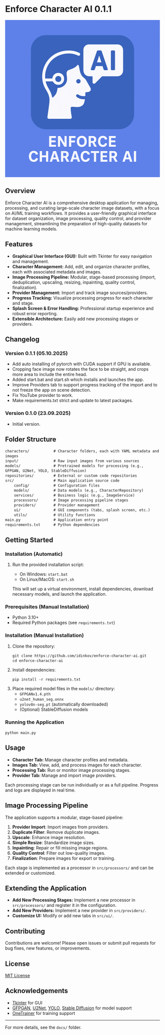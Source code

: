 # Enforce Character AI 0.1.1

<img src="docs/images/app.png" alt="App" width="512" height="512" />

## Overview

Enforce Character AI is a comprehensive desktop application for managing, processing, and curating large-scale character image datasets, with a focus on AI/ML training workflows. It provides a user-friendly graphical interface for dataset organization, image processing, quality control, and provider management, streamlining the preparation of high-quality datasets for machine learning models.

## Features

- **Graphical User Interface (GUI):** Built with Tkinter for easy navigation and management.
- **Character Management:** Add, edit, and organize character profiles, each with associated metadata and images.
- **Image Processing Pipeline:** Modular, stage-based processing (import, deduplication, upscaling, resizing, inpainting, quality control, finalization).
- **Provider Management:** Import and track image sources/providers.
- **Progress Tracking:** Visualize processing progress for each character and stage.
- **Splash Screen & Error Handling:** Professional startup experience and robust error reporting.
- **Extensible Architecture:** Easily add new processing stages or providers.

## Changelog

### Version 0.1.1 (05.10.2025)
- Add auto installing of pytorch with CUDA support if GPU is available.
- Cropping face image now rotates the face to be straight, and crops more area to include the entire head.
- Added start.bat and start.sh which installs and launches the app.
- Improve Providers tab to support progress tracking of the import and to not freeze the app on scene detection.
- Fix YouTube provider to work.
- Make requirements.txt strict and update to latest packages.

### Version 0.1.0 (23.09.2025)
- Initial version.

## Folder Structure

```
characters/           # Character folders, each with YAML metadata and images
input/                # Raw input images from various sources
models/               # Pretrained models for processing (e.g., GFPGAN, U2Net, YOLO, StableDiffusion)
repositories/         # External or custom code repositories
src/                  # Main application source code
    config/           # Configuration files
    models/           # Data models (e.g., CharacterRepository)
    services/         # Business logic (e.g., ImageService)
    processors/       # Image processing pipeline stages
    providers/        # Provider management
    ui/               # GUI components (tabs, splash screen, etc.)
    utils/            # Utility functions
main.py               # Application entry point
requirements.txt      # Python dependencies
```

## Getting Started

### Installation (Automatic)
1. Run the provided installation script:
   - On Windows: `start.bat`
   - On Linux/MacOS: `start.sh`
   
   This will set up a virtual environment, install dependencies, download necessary models, and launch the application.


### Prerequisites (Manual Installation)
- Python 3.10+
- Required Python packages (see `requirements.txt`)

### Installation (Manual Installation)
1. Clone the repository:
   ```
   git clone https://github.com/idinkov/enforce-character-ai.git
   cd enforce-character-ai
   ```
2. Install dependencies:
   ```
   pip install -r requirements.txt
   ```
3. Place required model files in the `models/` directory:
   - `GFPGANv1.4.pth`
   - `u2net_human_seg.onnx`
   - `yolov8n-seg.pt` (automatically downloaded)
   - (Optional) StableDiffusion models

### Running the Application

```
python main.py
```

## Usage

- **Character Tab:** Manage character profiles and metadata.
- **Images Tab:** View, add, and process images for each character.
- **Processing Tab:** Run or monitor image processing stages.
- **Provider Tab:** Manage and import image providers.

Each processing stage can be run individually or as a full pipeline. Progress and logs are displayed in real time.

## Image Processing Pipeline

The application supports a modular, stage-based pipeline:

1. **Provider Import**: Import images from providers.
2. **Duplicate Filter**: Remove duplicate images.
3. **Upscale**: Enhance image resolution.
4. **Simple Resize**: Standardize image sizes.
5. **Inpainting**: Repair or fill missing image regions.
6. **Quality Control**: Filter out low-quality images.
7. **Finalization**: Prepare images for export or training.

Each stage is implemented as a processor in `src/processors/` and can be extended or customized.

## Extending the Application

- **Add New Processing Stages:** Implement a new processor in `src/processors/` and register it in the configuration.
- **Add New Providers:** Implement a new provider in `src/providers/`.
- **Customize UI:** Modify or add new tabs in `src/ui/`.

## Contributing

Contributions are welcome! Please open issues or submit pull requests for bug fixes, new features, or improvements.

## License

[MIT License](LICENSE)

## Acknowledgements

- [Tkinter](https://docs.python.org/3/library/tkinter.html) for GUI
- [GFPGAN](https://github.com/TencentARC/GFPGAN), [U2Net](https://github.com/xuebinqin/U-2-Net), [YOLO](https://github.com/ultralytics/yolov5), [Stable Diffusion](https://github.com/CompVis/stable-diffusion) for model support
- [OneTrainer](https://github.com/Nerogar/OneTrainer) for training support

---

For more details, see the `docs/` folder.
